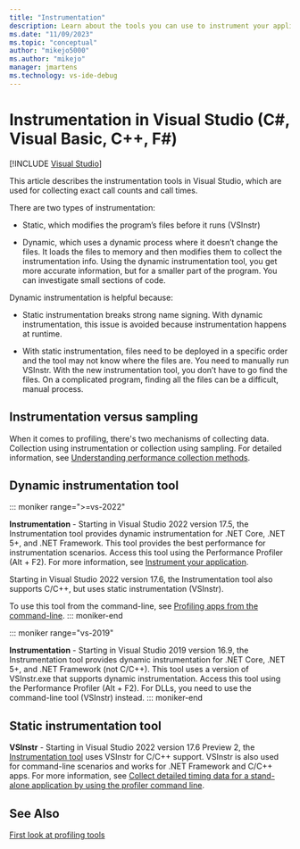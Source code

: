 ```yaml
---
title: "Instrumentation"
description: Learn about the tools you can use to instrument your applications.
ms.date: "11/09/2023"
ms.topic: "conceptual"
author: "mikejo5000"
ms.author: "mikejo"
manager: jmartens
ms.technology: vs-ide-debug
---
```


# Instrumentation in Visual Studio (C#, Visual Basic, C++, F#)

 [!INCLUDE [Visual Studio](~/includes/applies-to-version/vs-windows-only.md)]

This article describes the instrumentation tools in Visual Studio, which are used for collecting exact call counts and call times.

There are two types of instrumentation:

- Static, which modifies the program’s files before it runs (VSInstr)

- Dynamic, which uses a dynamic process where it doesn’t change the files. It loads the files to memory and then modifies them to collect the instrumentation info. Using the dynamic instrumentation tool, you get more accurate information, but for a smaller part of the program. You can investigate small sections of code.

Dynamic instrumentation is helpful because:

- Static instrumentation breaks strong name signing. With dynamic instrumentation, this issue is avoided because instrumentation happens at runtime.

- With static instrumentation, files need to be deployed in a specific order and the tool may not know where the files are. You need to manually run VSInstr. With the new instrumentation tool, you don’t have to go find the files. On a complicated program, finding all the files can be a difficult, manual process.

## Instrumentation versus sampling

When it comes to profiling, there's two mechanisms of collecting data. Collection using instrumentation or collection using sampling. For detailed information, see [Understanding performance collection methods](../profiling/understanding-performance-collection-methods-perf-profiler.md).

## Dynamic instrumentation tool

::: moniker range=">=vs-2022"

**Instrumentation** - Starting in Visual Studio 2022 version 17.5, the Instrumentation tool provides dynamic instrumentation for .NET Core, .NET 5+, and .NET Framework. This tool provides the best performance for instrumentation scenarios. Access this tool using the Performance Profiler (Alt + F2). For more information, see [Instrument your application](../profiling/instrumentation.md).

Starting in Visual Studio 2022 version 17.6, the Instrumentation tool also supports C/C++, but uses static instrumentation (VSInstr).

To use this tool from the command-line, see [Profiling apps from the command-line](../profiling/profile-apps-from-command-line.md).
::: moniker-end

::: moniker range="vs-2019"

**Instrumentation** - Starting in Visual Studio 2019 version 16.9, the Instrumentation tool provides dynamic instrumentation for .NET Core, .NET 5+, and .NET Framework (not C/C++). This tool uses a version of VSInstr.exe that supports dynamic instrumentation. Access this tool using the Performance Profiler (Alt + F2). For DLLs, you need to use the command-line tool (VSInstr) instead.
::: moniker-end

## Static instrumentation tool

**VSInstr** - Starting in Visual Studio 2022 version 17.6 Preview 2, the [Instrumentation tool](../profiling/instrumentation.md) uses VSInstr for C/C++ support. VSInstr is also used for command-line scenarios and works for .NET Framework and C/C++ apps. For more information, see [Collect detailed timing data for a stand-alone application by using the profiler command line](../profiling/collecting-detailed-timing-data-for-a-stand-alone-application.md).

## See Also

[First look at profiling tools](../profiling/profiling-feature-tour.md)

